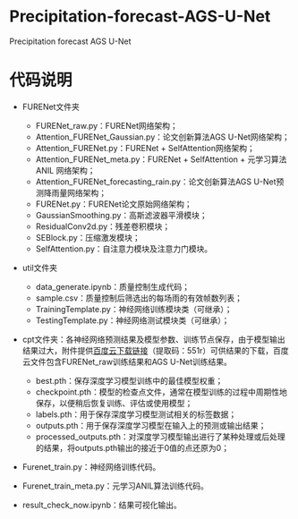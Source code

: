 # Precipitation-forecast-AGS-U-Net
Precipitation forecast AGS U-Net
# 代码说明

- FURENet文件夹
  - FURENet_raw.py：FURENet网络架构；
  - Attention_FURENet_Gaussian.py：论文创新算法AGS U-Net网络架构；
  - Attention_FURENet.py：FURENet + SelfAttention网络架构；
  - Attention_FURENet_meta.py：FURENet + SelfAttention + 元学习算法ANIL 网络架构；
  - Attention_FURENet_forecasting_rain.py：论文创新算法AGS U-Net预测降雨量网络架构；
  - FURENet.py：FURENet论文原始网络架构；
  - GaussianSmoothing.py：高斯滤波器平滑模块；
  - ResidualConv2d.py：残差卷积模块；
  - SEBlock.py：压缩激发模块；
  - SelfAttention.py：自注意力模块及注意力门模块。

- util文件夹
  - data_generate.ipynb：质量控制生成代码；
  - sample.csv：质量控制后筛选出的每场雨的有效帧数列表；
  - TrainingTemplate.py：神经网络训练模块类（可继承）；
  - TestingTemplate.py：神经网络测试模块类（可继承）；
- cpt文件夹：各神经网络预测结果及模型参数、训练节点保存，由于模型输出结果过大，附件提供[百度云下载链接](https://pan.baidu.com/s/1lom1nRTp0CXxMnaNNWw8kQ?pwd=551r)（提取码：551r）可供结果的下载，百度云文件包含FURENet_raw训练结果和AGS U-Net训练结果。
  - best.pth：保存深度学习模型训练中的最佳模型权重；
  - checkpoint.pth：模型的检查点文件，通常在模型训练的过程中周期性地保存，以便稍后恢复训练、评估或使用模型；
  - labels.pth：用于保存深度学习模型测试相关的标签数据；
  - outputs.pth：用于保存深度学习模型在输入上的预测或输出结果；
  - processed_outputs.pth：对深度学习模型输出进行了某种处理或后处理的结果，将outputs.pth输出的接近于0值的点还原为0；
- Furenet_train.py：神经网络训练代码。
- Furenet_train_meta.py：元学习ANIL算法训练代码。
- result_check_now.ipynb：结果可视化输出。
